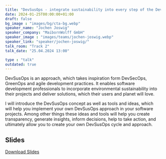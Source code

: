 ```yaml
---
title: "DevSusOps - integrate sustainability into every step of the DevOps-Cycle 🇬🇧"
date: 2024-01-25T00:00:00+01:00
draft: false
bg_image : "images/bg/cta-bg.webp"
speaker_name: "Jochen Joswig"
speaker_company: "MaibornWolff GmbH"
speaker_image : "images/teams/jochen-joswig.webp"
speaker_link: "speaker/jochen-joswig/"
talk_room: "Track 2"
talk_date: "25.04.2024 13:00"

type : "talk"
outdated: true
---
```


DevSusOps is an approach, which takes inspiration form DevSecOps, GreenOps and agile development practices. It enables software development professionals to incorporate environmental sustainability into their projects and deliver solutions, which their users and planet will love.

I will introduce the DevSusOps concept as well as tools and ideas, which will help you implement your own DevSusOps approach in your software projects. Among other things these ideas and tools will help you create transparency, generate insights, inform decisions, help to take action, and ultimately allow you to create your own DevSusOps cycle and approach.

## Slides

[<i class='tf-ion-android-download'></i> Download Slides](/files/slides/2024-04-25_Jochen-Joswig_DevSusOps.pdf)